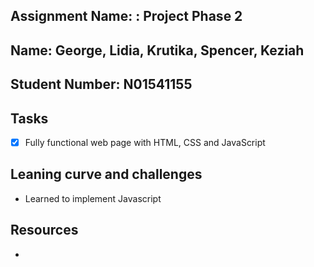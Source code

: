 ## Assignment Name: : Project Phase 2


## Name: George, Lidia, Krutika, Spencer, Keziah

## Student Number: N01541155

## Tasks

- [x] Fully functional web page with HTML, CSS and JavaScript

## Leaning curve and challenges

- Learned to implement Javascript

## Resources

- 
